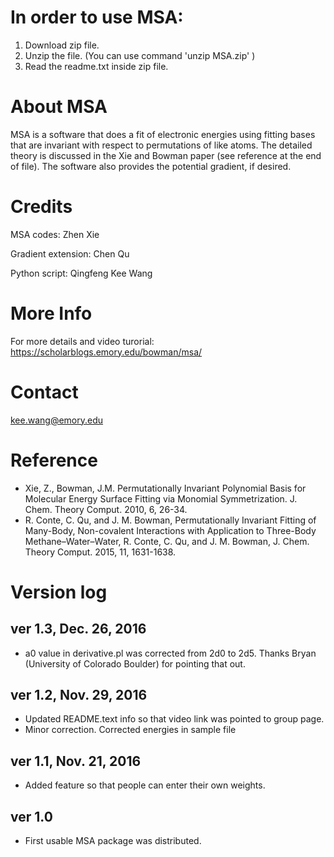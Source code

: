 # In order to use MSA:

1. Download zip file.
2. Unzip the file. (You can use command 'unzip MSA.zip' )
3. Read the readme.txt inside zip file.

# About MSA

MSA is a software that does a fit of electronic energies using fitting bases that are invariant with respect to permutations of like atoms. The detailed theory is discussed in the Xie and Bowman paper (see reference at the end of file). The software also provides the potential gradient, if desired.




# Credits
MSA codes: Zhen Xie

Gradient extension: Chen Qu

Python script: Qingfeng Kee Wang



# More Info

For more details and video turorial: https://scholarblogs.emory.edu/bowman/msa/

# Contact
kee.wang@emory.edu

# Reference
* Xie, Z., Bowman, J.M. Permutationally Invariant Polynomial Basis for Molecular Energy Surface Fitting via Monomial Symmetrization. J. Chem. Theory Comput. 2010, 6, 26-34.
*  R. Conte, C. Qu, and J. M. Bowman, Permutationally Invariant Fitting of Many-Body, Non-covalent Interactions with Application to Three-Body Methane–Water–Water, R. Conte, C. Qu, and J. M. Bowman, J. Chem. Theory Comput. 2015, 11, 1631-1638.


# Version log

## ver 1.3, Dec. 26, 2016
* a0 value in derivative.pl was corrected from 2d0 to 2d5. Thanks Bryan (University of Colorado Boulder) for pointing that out.


## ver 1.2, Nov. 29, 2016

* Updated README.text info so that video link was pointed to group page.
* Minor correction. Corrected energies in sample file

## ver 1.1, Nov. 21, 2016

* Added feature so that people can enter their own weights.

## ver 1.0

* First usable MSA package was distributed.

